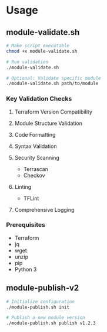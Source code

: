 # Usage

## module-validate.sh

```bash
# Make script executable
chmod +x module-validate.sh

# Run validation
./module-validate.sh

# Optional: Validate specific module
./module-validate.sh path/to/module
```

### Key Validation Checks

1. Terraform Version Compatibility
2. Module Structure Validation
3. Code Formatting
4. Syntax Validation
5. Security Scanning

   - Terrascan
   - Checkov

6. Linting

   - TFLint

7. Comprehensive Logging

### Prerequisites

- Terraform
- jq
- wget
- unzip
- pip
- Python 3

## module-publish-v2

```bash
# Initialize configuration
./module-publish.sh init

# Publish a new module version
./module-publish.sh publish v1.2.3
```
